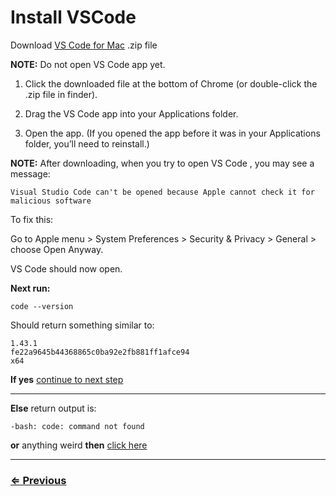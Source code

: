 # Install VSCode

Download [VS Code for Mac](https://code.visualstudio.com/download) .zip file 

**NOTE:**  Do not open VS Code app yet.

1. Click the downloaded file at the bottom of Chrome (or double-click the .zip file in finder).

1. Drag the VS Code app into your Applications folder.

1. Open the app. (If you opened the app before it was in your Applications folder, you’ll need to reinstall.)

**NOTE:** After downloading, when you try to open VS Code , you may see a message:

 `Visual Studio Code can't be opened because Apple cannot check it for malicious software`

To fix this:

Go to Apple menu > System Preferences > Security & Privacy > General >  choose Open Anyway.

VS Code should now open.

**Next run:**

`code --version`

Should return something similar to:

```
1.43.1
fe22a9645b44368865c0ba92e2fb881ff1afce94
x64
```

**If yes** [continue to next step](open-vscode.md)

---

**Else**  return output is:

```
-bash: code: command not found
```

**or** anything weird **then** [click here](../../error/error.md)

---
### [⇐ Previous](../vs-code/check-vscode.md)